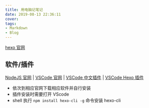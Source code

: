 ```yaml
---
title: 用电脑记笔记
date: 2019-08-13 22:36:11
cover:
tags:
- Markdown
- Blog
---
```


[hexo 官网](https://hexo.io/)

## 软件/插件

[NodeJS 官网](https://nodejs.org) | 
[VSCode 官网](https://code.visualstudio.com/) | 
[VSCode 中文插件](https://marketplace.visualstudio.com/items?itemName=MS-CEINTL.vscode-language-pack-zh-hans) |
[VSCode Hexo 插件](https://marketplace.visualstudio.com/items?itemName=codeyu.vscode-hexo)

- 依次到相应官网下载相应软件并自行安装
- 插件安装时需要打开 VScode
- shell 执行 
`npm install hexo-cli -g` 命令安装  hexo-cli

## 